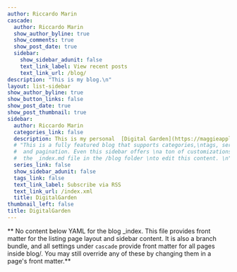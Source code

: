 ```yaml
---
author: Riccardo Marin
cascade:
  author: Riccardo Marin
  show_author_byline: true
  show_comments: true
  show_post_date: true
  sidebar:
    show_sidebar_adunit: false
    text_link_label: View recent posts
    text_link_url: /blog/
description: "This is my blog.\n"
layout: list-sidebar
show_author_byline: true
show_button_links: false
show_post_date: true
show_post_thumbnail: true
sidebar:
  author: Riccardo Marin
  categories_link: false
  description: This is my personal  [Digital Garden](https://maggieappleton.com/garden-history). It is a place where I let thoughts and contents grow freely.
  # "This is a fully featured blog that supports categories,\ntags, series,
  #  and pagination. Even this sidebar offers \na ton of customizations.\n\nCheck out
  #  the _index.md file in the /blog folder \nto edit this content. \n"
  series_link: false
  show_sidebar_adunit: false
  tags_link: false
  text_link_label: Subscribe via RSS
  text_link_url: /index.xml
  title: DigitalGarden
thumbnail_left: false
title: DigitalGarden
---
```


** No content below YAML for the blog _index. This file provides front matter for the listing page layout and sidebar content. It is also a branch bundle, and all settings under `cascade` provide front matter for all pages inside blog/. You may still override any of these by changing them in a page's front matter.**
